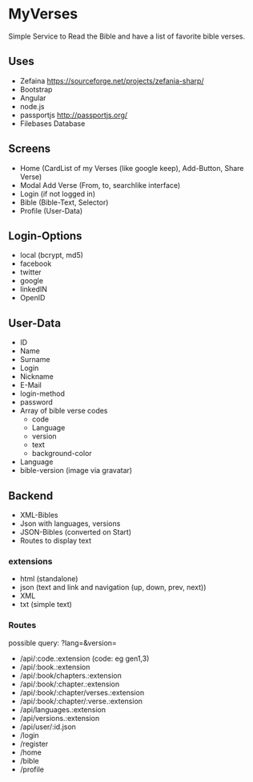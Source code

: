 # MyVerses
Simple Service to Read the Bible and have a list of favorite bible verses.

## Uses
* Zefaina https://sourceforge.net/projects/zefania-sharp/
* Bootstrap
* Angular
* node.js
* passportjs http://passportjs.org/
* Filebases Database

## Screens
* Home (CardList of my Verses (like google keep), Add-Button, Share Verse)
* Modal Add Verse (From, to, searchlike interface)
* Login (if not logged in)
* Bible (Bible-Text, Selector)
* Profile (User-Data)

## Login-Options
* local (bcrypt, md5)
* facebook
* twitter
* google
* linkedIN
* OpenID

## User-Data
* ID
* Name
* Surname
* Login
* Nickname
* E-Mail
* login-method
* password
* Array of bible verse codes
  * code
  * Language
  * version
  * text
  * background-color
* Language
* bible-version
(image via gravatar)

## Backend
* XML-Bibles
* Json with languages, versions
* JSON-Bibles (converted on Start)
* Routes to display text

### extensions
* html (standalone)
* json (text and link and navigation (up, down, prev, next))
* XML
* txt (simple text)

### Routes
possible query: ?lang=&version=
* /api/:code.:extension (code: eg gen1,3)
* /api/:book.:extension
* /api/:book/chapters.:extension
* /api/:book/:chapter.:extension
* /api/:book/:chapter/verses.:extension
* /api/:book/:chapter/:verse.:extension
* /api/languages.:extension
* /api/versions.:extension
* /api/user/:id.json
* /login
* /register
* /home
* /bible
* /profile

